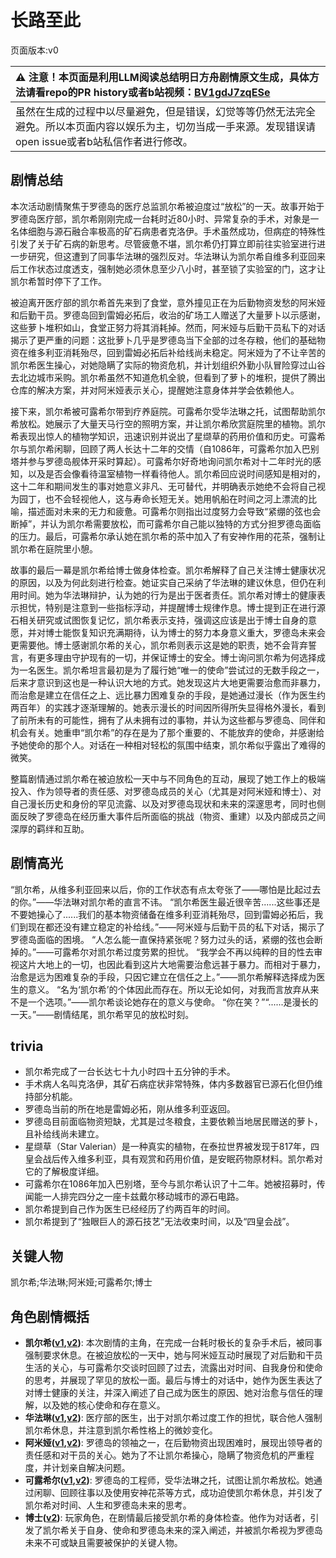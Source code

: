 # 长路至此
页面版本:v0
 

| :warning: 注意！本页面是利用LLM阅读总结明日方舟剧情原文生成，具体方法请看repo的PR history或者b站视频：[BV1gdJ7zqESe](https://www.bilibili.com/video/BV1gdJ7zqESe/)         |
|:----------------------------|
| 虽然在生成的过程中以尽量避免，但是错误，幻觉等等仍然无法完全避免。所以本页面内容以娱乐为主，切勿当成一手来源。发现错误请open issue或者b站私信作者进行修改。|



## 剧情总结
本次活动剧情聚焦于罗德岛的医疗总监凯尔希被迫度过“放松”的一天。故事开始于罗德岛医疗部，凯尔希刚刚完成一台耗时近80小时、异常复杂的手术，对象是一名体细胞与源石融合率极高的矿石病患者克洛伊。手术虽然成功，但病症的特殊性引发了关于矿石病的新思考。尽管疲惫不堪，凯尔希仍打算立即前往实验室进行进一步研究，但这遭到了同事华法琳的强烈反对。华法琳认为凯尔希自维多利亚回来后工作状态过度透支，强制她必须休息至少八小时，甚至锁了实验室的门，这才让凯尔希暂时停下了工作。

被迫离开医疗部的凯尔希首先来到了食堂，意外撞见正在为后勤物资发愁的阿米娅和后勤干员。罗德岛回到雷姆必拓后，收治的矿场工人赠送了大量萝卜以示感谢，这些萝卜堆积如山，食堂正努力将其消耗掉。然而，阿米娅与后勤干员私下的对话揭示了更严重的问题：这批萝卜几乎是罗德岛当下全部的过冬存粮，他们的基础物资在维多利亚消耗殆尽，回到雷姆必拓后补给线尚未稳定。阿米娅为了不让辛苦的凯尔希医生操心，对她隐瞒了实际的物资危机，并计划组织外勤小队冒险穿过山谷去北边城市采购。凯尔希虽然不知道危机全貌，但看到了萝卜的堆积，提供了腾出仓库的解决方案，并对阿米娅表示关心，提醒她注意身体并学会依赖他人。

接下来，凯尔希被可露希尔带到疗养庭院。可露希尔受华法琳之托，试图帮助凯尔希放松。她展示了大量天马行空的照明方案，并让凯尔希欣赏庭院里的植物。凯尔希表现出惊人的植物学知识，迅速识别并说出了星缬草的药用价值和历史。可露希尔与凯尔希闲聊，回顾了两人长达十二年的交情（自1086年，可露希尔加入巴别塔并参与罗德岛舰体开采时算起）。可露希尔好奇地询问凯尔希对十二年时光的感知，以及是否会像看待温室植物一样看待他人。凯尔希回应说时间感知是相对的，这十二年和期间发生的事对她意义非凡、无可替代，并明确表示她绝不会将自己视为园丁，也不会轻视他人，这与寿命长短无关。她用帆船在时间之河上漂流的比喻，描述面对未来的无力和疲惫。可露希尔则指出过度努力会导致“紧绷的弦也会断掉”，并认为凯尔希需要放松，而可露希尔自己能以独特的方式分担罗德岛面临的压力。最后，可露希尔承认她在凯尔希的茶中加入了有安神作用的花茶，强制让凯尔希在庭院里小憩。

故事的最后一幕是凯尔希给博士做身体检查。凯尔希解释了自己关注博士健康状况的原因，以及为何此刻进行检查。她证实自己采纳了华法琳的建议休息，但仍在利用时间。她为华法琳辩护，认为她的行为是出于医者责任。凯尔希对博士的健康表示担忧，特别是注意到一些指标浮动，并提醒博士规律作息。博士提到正在进行源石相关研究或试图恢复记忆，凯尔希表示支持，强调这应该是出于博士自身的意愿，并对博士能恢复知识充满期待，认为博士的努力本身意义重大，罗德岛未来会更需要他。博士感谢凯尔希的关心，凯尔希则表示这是她的职责，她不会背弃誓言，有更多理由守护现有的一切，并保证博士的安全。博士询问凯尔希为何选择成为一名医生。凯尔希坦言最初是为了履行她“唯一的使命”尝试过的无数手段之一，后来才意识到这也是一种认识大地的方式。她发现这片大地更需要治愈而非暴力，而治愈是建立在信任之上、远比暴力困难复杂的手段，是她通过漫长（作为医生约两百年）的实践才逐渐理解的。她表示漫长的时间因所得所失显得格外漫长，看到了前所未有的可能性，拥有了从未拥有过的事物，并认为这些都与罗德岛、同伴和机会有关。她重申“凯尔希”的存在是为了那个重要的、不能放弃的使命，并感谢给予她使命的那个人。对话在一种相对轻松的氛围中结束，凯尔希似乎露出了难得的微笑。

整篇剧情通过凯尔希在被迫放松一天中与不同角色的互动，展现了她工作上的极端投入、作为领导者的责任感、对罗德岛成员的关心（尤其是对阿米娅和博士）、对自己漫长历史和身份的罕见流露、以及对罗德岛现状和未来的深邃思考，同时也侧面反映了罗德岛在经历重大事件后所面临的挑战（物资、重建）以及内部成员之间深厚的羁绊和互助。
## 剧情高光
“凯尔希，从维多利亚回来以后，你的工作状态有点太夸张了——哪怕是比起过去的你。”——华法琳对凯尔希的直言不讳。
“凯尔希医生最近很辛苦......这些事还是不要她操心了......我们的基本物资储备在维多利亚消耗殆尽，回到雷姆必拓后，我们到现在都还没有建立稳定的补给线。”——阿米娅与后勤干员的私下对话，揭示了罗德岛面临的困境。
“人怎么能一直保持紧张呢？努力过头的话，紧绷的弦也会断掉的。”——可露希尔对凯尔希过度劳累的担忧。
“我学会不再以纯粹的目的性去审视这片大地上的一切，也因此看到这片大地需要治愈远甚于暴力。而相对于暴力，治愈是远为困难复杂的手段，只因它建立在信任之上。”——凯尔希解释选择成为医生的意义。
“名为‘凯尔希’的个体因此而存在。所以无论如何，对我而言放弃从来不是一个选项。”——凯尔希谈论她存在的意义与使命。
“你在笑？”“......是漫长的一天。”——剧情结尾，凯尔希罕见的放松时刻。
## trivia
*   凯尔希完成了一台长达七十九小时四十五分钟的手术。
*   手术病人名叫克洛伊，其矿石病症状非常特殊，体内多数器官已源石化但仍维持部分机能。
*   罗德岛当前的所在地是雷姆必拓，刚从维多利亚返回。
*   罗德岛目前面临物资短缺，尤其是过冬粮食，主要依赖当地居民赠送的萝卜，且补给线尚未建立。
*   星缬草（Star Valerian）是一种真实的植物，在泰拉世界被发现于817年，四皇会战后传入维多利亚，具有观赏和药用价值，是安眠药物原材料。凯尔希对它的了解极度详细。
*   可露希尔在1086年加入巴别塔，至今与凯尔希认识了十二年。她被招募时，传闻能一人排完四分之一座卡兹戴尔移动城市的源石电路。
*   凯尔希提到自己作为医生已经经历了约两百年的时间。
*   凯尔希提到了“独眼巨人的源石技艺”无法收束时间，以及“四皇会战”。
## 关键人物
凯尔希;华法琳;阿米娅;可露希尔;博士
## 角色剧情概括
-   **凯尔希([v1](../chars/char_003_kalts.md),[v2](../char_v3/char_003_kalts.md))**: 本次剧情的主角，在完成一台耗时极长的复杂手术后，被同事强制要求休息。在被迫放松的一天中，她与阿米娅互动时展现了对后勤和干员生活的关心，与可露希尔交谈时回顾了过去，流露出对时间、自我身份和使命的思考，并展现了罕见的放松一面。最后与博士的对话中，她作为医生表达了对博士健康的关注，并深入阐述了自己成为医生的原因、她对治愈与信任的理解，以及她的核心使命和存在意义。
-   **华法琳([v1](../chars/char_171_bldsk.md),[v2](../char_v3/char_171_bldsk.md))**: 医疗部的医生，出于对凯尔希过度工作的担忧，联合他人强制凯尔希休息，并注意到凯尔希性格上的微妙变化。
-   **阿米娅([v1](../chars/char_002_amiya.md),[v2](../char_v3/char_002_amiya.md))**: 罗德岛的领袖之一，在后勤物资出现困难时，展现出领导者的责任感和对干员的关心。她为了不让凯尔希操心，隐瞒了物资危机的严重程度，并计划亲自解决问题。
-   **可露希尔([v1](../chars/extended_char_ke_lu_xi_er.md),[v2](../char_v3/extended_char_ke_lu_xi_er.md))**: 罗德岛的工程师，受华法琳之托，试图让凯尔希放松。她通过闲聊、回顾往事以及使用安神花茶等方式，成功迫使凯尔希休息，并引发了凯尔希对时间、人生和罗德岛未来的思考。
-   **博士([v2](../char_v3/extended_char_bo_shi.md))**: 玩家角色，在剧情最后接受凯尔希的身体检查。他作为对话者，引发了凯尔希关于自身、使命和罗德岛未来的深入阐述，并被凯尔希视为罗德岛未来不可或缺且需要被保护的关键人物。